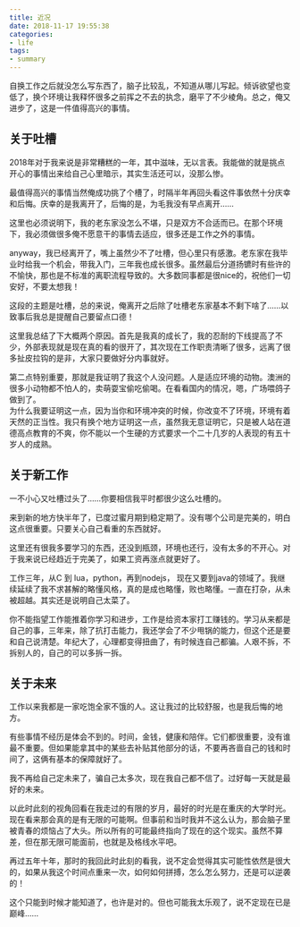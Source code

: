 ```yaml
---
title: 近况
date: 2018-11-17 19:55:38
categories:
- life
tags: 
- summary
---
```

自换工作之后就没怎么写东西了，脑子比较乱，不知道从哪儿写起。倾诉欲望也变低了，换个环境让我释怀很多之前挥之不去的执念，磨平了不少棱角。总之，俺又进步了，这是一件值得高兴的事情。
<!--more-->

## 关于吐槽
2018年对于我来说是非常糟糕的一年，其中滋味，无以言表。我能做的就是挑点开心的事情出来给自己心里暗示，其实生活还可以，没那么惨。  

最值得高兴的事情当然俺成功挑了个槽了，时隔半年再回头看这件事依然十分庆幸和后悔。庆幸的是我离开了，后悔的是，为毛我没有早点离开……  

这里也必须说明下，我的老东家没怎么不堪，只是双方不合适而已。在那个环境下，我必须做很多俺不愿意干的事情去适应，很多还是工作之外的事情。  

anyway，我已经离开了，嘴上虽然少不了吐槽，但心里只有感激。老东家在我毕业时给我一个机会，带我入门，三年我也成长很多。虽然最后分道扬镳时有些许的不愉快，那也是不标准的离职流程导致的。大多数同事都是很nice的，祝他们一切安好，不要太想我！  

这段的主题是吐槽，总的来说，俺离开之后除了吐槽老东家基本不剩下啥了……以致事后我总是提醒自己要留点口德！  

这里我总结了下大概两个原因。首先是我真的成长了，我的忍耐的下线提高了不少，外部表现就是现在真的看的很开了，其次现在工作职责清晰了很多，远离了很多扯皮拉钩的是非，大家只要做好分内事就好。  

第二点特别重要，那就是我证明了我这个人没问题。人是适应环境的动物。澳洲的很多小动物都不怕人的，卖萌耍宝偷吃偷喝。在看看国内的情况，嗯，广场喂鸽子做到了。  
为什么我要证明这一点，因为当你和环境冲突的时候，你改变不了环境，环境有着天然的正当性。我只有换个地方证明这一点，虽然我无意证明它，只是被人站在道德高点教育的不爽，你不能以一个生硬的方式要求一个二十几岁的人表现的有五十岁人的成熟。

## 关于新工作
一不小心又吐槽过头了……你要相信我平时都很少这么吐槽的。  

来到新的地方快半年了，已度过蜜月期到稳定期了。没有哪个公司是完美的，明白这点很重要。只要关心自己看重的东西就好。  

这里还有很我多要学习的东西，还没到瓶颈，环境也还行，没有太多的不开心。对于我来说已经趋近于完美了，如果工资再涨点就更好了。 

工作三年，从C 到 lua，python，再到nodejs， 现在又要到java的领域了。我继续延续了我不求甚解的略懂风格，真的是成也略懂，败也略懂。一直在打杂，从未被超越。其实还是说明自己太菜了。  

你不能指望工作能推着你学习和进步，工作是给资本家打工赚钱的。学习从来都是自己的事，三年来，除了抗打击能力，我还学会了不少甩锅的能力，但这个还是要和自己说清楚。年纪大了，心理都变得扭曲了，有时候连自己都骗。人艰不拆，不拆别人的，自己的可以多拆一拆。

## 关于未来
工作以来我都是一家吃饱全家不饿的人。这让我过的比较舒服，也是我后悔的地方。  

有些事情不经历是体会不到的。时间，金钱，健康和陪伴。它们都很重要，没有谁最不重要。但如果能拿其中的某些去补贴其他部分的话，不要再吝啬自己的钱和时间了，这俩有基本的保障就好了。  

我不再给自己定未来了，骗自己太多次，现在我自己都不信了。过好每一天就是最好的未来。  

以此时此刻的视角回看在我走过的有限的岁月，最好的时光是在重庆的大学时光。现在看来那会真的是有无限的可能啊。但事前和当时我并不这么认为，那会脑子里被青春的烦恼占了大头。所以所有的可能最终指向了现在的这个现实。虽然不算差，但在那无限可能面前，也就是及格线水平吧。  

再过五年十年，那时的我回此时此刻的看我，说不定会觉得其实可能性依然是很大的，如果从我这个时间点重来一次，如何如何拼搏，怎么怎么努力，还是可以逆袭的！  

这个只能到时候才能知道了，也许是对的。但也可能我太乐观了，说不定现在已是巅峰……  
